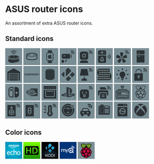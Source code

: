 # ASUS router icons

An assortment of extra ASUS router icons.

## Standard icons

<img src="standard/amazon_echo_dot-2.png" width="54">
<img src="standard/amazon_echo_dot-3.png" width="54">
<img src="standard/apple_watch.png" width="54">
<img src="standard/cctv-1.png" width="54">
<img src="standard/cctv-2.png" width="54">
<img src="standard/doorbell.png" width="54">
<img src="standard/fan.png" width="54">
<img src="standard/fridge.png" width="54">
<img src="standard/garage.png" width="54">
<img src="standard/harmony.png" width="54">
<img src="standard/homepod.png" width="54">
<img src="standard/kodi.png" width="54">
<img src="standard/lamp.png" width="54">
<img src="standard/led_strip.png" width="54">
<img src="standard/light_bulb.png" width="54">
<img src="standard/lock.png" width="54">
<img src="standard/nintendo_switch.png" width="54">
<img src="standard/nvidia.png" width="54">
<img src="standard/oven.png" width="54">
<img src="standard/playstation.png" width="54">
<img src="standard/plug.png" width="54">
<img src="standard/printer-2.png" width="54">
<img src="standard/printer.png" width="54">
<img src="standard/raspberry_pi.png" width="54">
<img src="standard/speaker.png" width="54">
<img src="standard/switch.png" width="54">
<img src="standard/thermostat.png" width="54">
<img src="standard/vacuum_robot.png" width="54">
<img src="standard/vehicle.png" width="54">
<img src="standard/voip.png" width="54">
<img src="standard/washing_machine.png" width="54">
<img src="standard/xbox.png" width="54">

## Color icons

<img src="color/amazon_echo-color.png" width="54">
<img src="color/hdhomerun-color.jpg" width="54">
<img src="color/kodi-color.png" width="54">
<img src="color/myq-color.jpg" width="54">
<img src="color/raspberry_pi-color.png" width="54">
